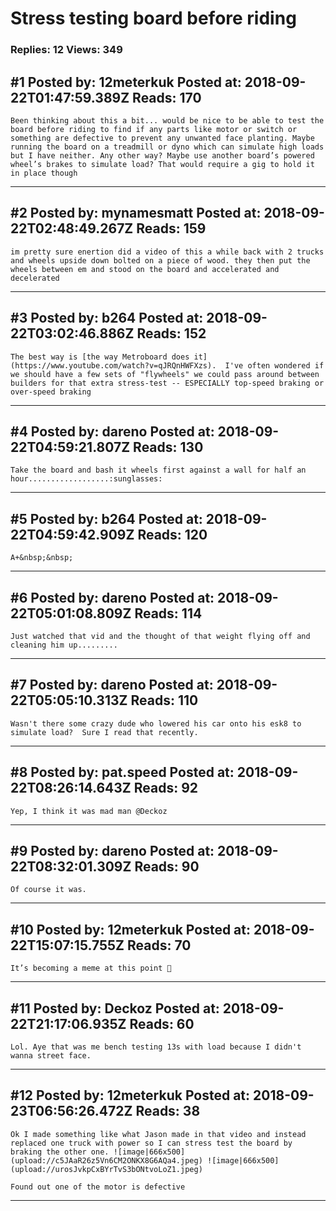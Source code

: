 # Stress testing board before riding

### Replies: 12 Views: 349

## \#1 Posted by: 12meterkuk Posted at: 2018-09-22T01:47:59.389Z Reads: 170

```
Been thinking about this a bit... would be nice to be able to test the board before riding to find if any parts like motor or switch or something are defective to prevent any unwanted face planting. Maybe running the board on a treadmill or dyno which can simulate high loads but I have neither. Any other way? Maybe use another board’s powered wheel’s brakes to simulate load? That would require a gig to hold it in place though
```

---
## \#2 Posted by: mynamesmatt Posted at: 2018-09-22T02:48:49.267Z Reads: 159

```
im pretty sure enertion did a video of this a while back with 2 trucks and wheels upside down bolted on a piece of wood. they then put the wheels between em and stood on the board and accelerated and decelerated
```

---
## \#3 Posted by: b264 Posted at: 2018-09-22T03:02:46.886Z Reads: 152

```
The best way is [the way Metroboard does it](https://www.youtube.com/watch?v=qJRQnHWFXzs).  I've often wondered if we should have a few sets of "flywheels" we could pass around between builders for that extra stress-test -- ESPECIALLY top-speed braking or over-speed braking
```

---
## \#4 Posted by: dareno Posted at: 2018-09-22T04:59:21.807Z Reads: 130

```
Take the board and bash it wheels first against a wall for half an hour..................:sunglasses:
```

---
## \#5 Posted by: b264 Posted at: 2018-09-22T04:59:42.909Z Reads: 120

```
A+&nbsp;&nbsp;
```

---
## \#6 Posted by: dareno Posted at: 2018-09-22T05:01:08.809Z Reads: 114

```
Just watched that vid and the thought of that weight flying off and cleaning him up.........
```

---
## \#7 Posted by: dareno Posted at: 2018-09-22T05:05:10.313Z Reads: 110

```
Wasn't there some crazy dude who lowered his car onto his esk8 to simulate load?  Sure I read that recently.
```

---
## \#8 Posted by: pat.speed Posted at: 2018-09-22T08:26:14.643Z Reads: 92

```
Yep, I think it was mad man @Deckoz
```

---
## \#9 Posted by: dareno Posted at: 2018-09-22T08:32:01.309Z Reads: 90

```
Of course it was.
```

---
## \#10 Posted by: 12meterkuk Posted at: 2018-09-22T15:07:15.755Z Reads: 70

```
It’s becoming a meme at this point 🤣
```

---
## \#11 Posted by: Deckoz Posted at: 2018-09-22T21:17:06.935Z Reads: 60

```
Lol. Aye that was me bench testing 13s with load because I didn't wanna street face.
```

---
## \#12 Posted by: 12meterkuk Posted at: 2018-09-23T06:56:26.472Z Reads: 38

```
Ok I made something like what Jason made in that video and instead replaced one truck with power so I can stress test the board by braking the other one. ![image|666x500](upload://c5JAaR26z5Vn6CM2ONKX8G6AQa4.jpeg) ![image|666x500](upload://urosJvkpCxBYrTvS3bONtvoLoZ1.jpeg) 

Found out one of the motor is defective
```

---
